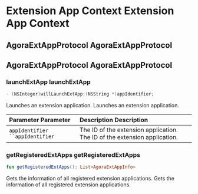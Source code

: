 # Extension App Context Extension App Context

## AgoraExtAppProtocol AgoraExtAppProtocol

## AgoraExtAppProtocol AgoraExtAppProtocol

### launchExtApp launchExtApp

```kotlin
- (NSInteger)willLaunchExtApp:(NSString *)appIdentifier;
```

Launches an extension application. Launches an extension application.

| Parameter Parameter | Description Description |
| :-------------- | :-------------- |
| `appIdentifier ``appIdentifier` | The ID of the extension application. The ID of the extension application. |

### getRegisteredExtApps getRegisteredExtApps

```kotlin
fun getRegisteredExtApps(): List<AgoraExtAppInfo>
```

Gets the information of all registered extension applications. Gets the information of all registered extension applications.
